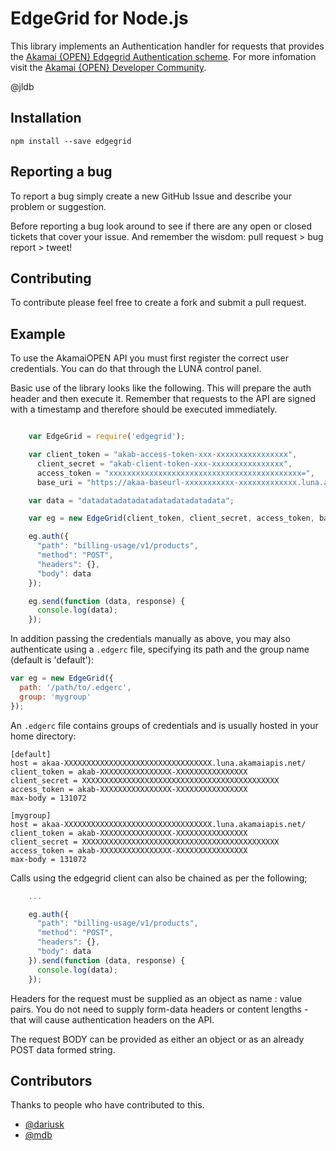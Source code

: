 # EdgeGrid for Node.js

This library implements an Authentication handler for requests that provides the [Akamai {OPEN} Edgegrid Authentication scheme](https://developer.akamai.com/stuff/Getting_Started_with_OPEN_APIs/Client_Auth.html). For more infomation visit the [Akamai {OPEN} Developer Community](https://developer.akamai.com/).

@jldb

## Installation

`npm install --save edgegrid`

## Reporting a bug

To report a bug simply create a new GitHub Issue and describe your problem or suggestion. 

Before reporting a bug look around to see if there are any open or closed tickets that cover your issue. And remember the wisdom: pull request > bug report > tweet!

## Contributing

To contribute please feel free to create a fork and submit a pull request. 

## Example

To use the AkamaiOPEN API you must first register the correct user credentials. You can do that through the LUNA control panel.

Basic use of the library looks like the following. This will prepare the auth header and then execute it. Remember that requests to the API are signed with a timestamp and therefore should be executed immediately.

```javascript 

	var EdgeGrid = require('edgegrid');

	var client_token = "akab-access-token-xxx-xxxxxxxxxxxxxxxx",
	  client_secret = "akab-client-token-xxx-xxxxxxxxxxxxxxxx",
	  access_token = "xxxxxxxxxxxxxxxxxxxxxxxxxxxxxxxxxxxxxxxxxxx=",
	  base_uri = "https://akaa-baseurl-xxxxxxxxxxx-xxxxxxxxxxxxx.luna.akamaiapis.net/";

	var data = "datadatadatadatadatadatadatadata";

	var eg = new EdgeGrid(client_token, client_secret, access_token, base_uri);

	eg.auth({
	  "path": "billing-usage/v1/products",
	  "method": "POST",
	  "headers": {},
	  "body": data
	});

	eg.send(function (data, response) {
	  console.log(data);
	});

```

In addition passing the credentials manually as above, you may also authenticate using a `.edgerc` file, specifying its path and the group name (default is 'default'):

```javascript
var eg = new EdgeGrid({
  path: '/path/to/.edgerc',
  group: 'mygroup'
});
```

An `.edgerc` file contains groups of credentials and is usually hosted in your home directory:

```plaintext
[default]
host = akaa-XXXXXXXXXXXXXXXXXXXXXXXXXXXXXXXXX.luna.akamaiapis.net/
client_token = akab-XXXXXXXXXXXXXXXX-XXXXXXXXXXXXXXXX
client_secret = XXXXXXXXXXXXXXXXXXXXXXXXXXXXXXXXXXXXXXXXXXXX
access_token = akab-XXXXXXXXXXXXXXXX-XXXXXXXXXXXXXXXX
max-body = 131072

[mygroup]
host = akaa-XXXXXXXXXXXXXXXXXXXXXXXXXXXXXXXXX.luna.akamaiapis.net/
client_token = akab-XXXXXXXXXXXXXXXX-XXXXXXXXXXXXXXXX
client_secret = XXXXXXXXXXXXXXXXXXXXXXXXXXXXXXXXXXXXXXXXXXXX
access_token = akab-XXXXXXXXXXXXXXXX-XXXXXXXXXXXXXXXX
max-body = 131072
```

Calls using the edgegrid client can also be chained as per the following;

```javascript
	...

	eg.auth({
	  "path": "billing-usage/v1/products",
	  "method": "POST",
	  "headers": {},
	  "body": data
	}).send(function (data, response) {
	  console.log(data);
	});
```

Headers for the request must be supplied as an object as name : value pairs. You do not need to supply form-data headers or content lengths - that will cause authentication headers on the API.

The request BODY can be provided as either an object or as an already POST data formed string.


## Contributors

Thanks to people who have contributed to this.

* [@dariusk](https://github.com/dariusk)
* [@mdb](https://github.com/mdb)

